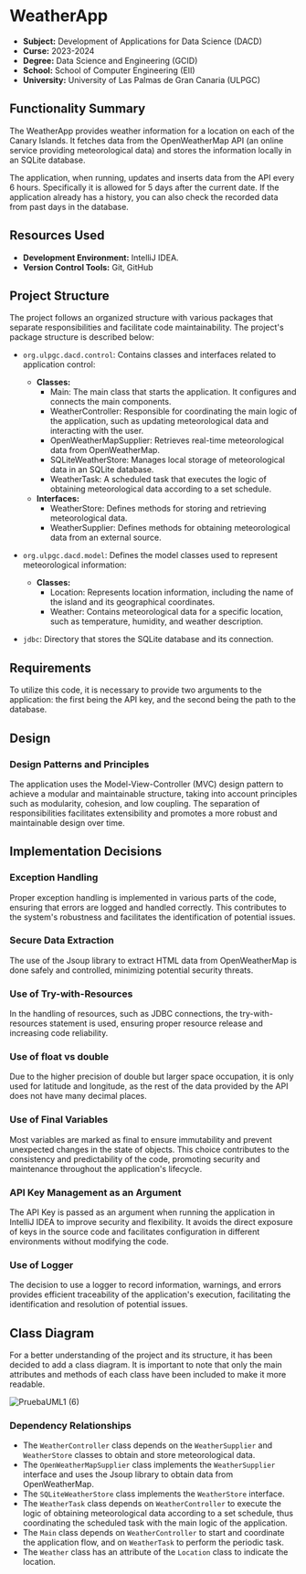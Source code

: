 # WeatherApp
- **Subject:** Development of Applications for Data Science (DACD)
- **Curse:** 2023-2024
- **Degree:** Data Science and Engineering (GCID)
- **School:** School of Computer Engineering (EII)
- **University:**  University of Las Palmas de Gran Canaria (ULPGC)

## Functionality Summary

The WeatherApp provides weather information for a location on each of the Canary Islands. It fetches data from the OpenWeatherMap API (an online service providing meteorological data) and stores the information locally in an SQLite database.

The application, when running, updates and inserts data from the API every 6 hours. Specifically it is allowed for 5 days after the current date. If the application already has a history, you can also check the recorded data from past days in the database.

## Resources Used
- **Development Environment:** IntelliJ IDEA.
- **Version Control Tools:** Git, GitHub

## Project Structure

The project follows an organized structure with various packages that separate responsibilities and facilitate code maintainability. The project's package structure is described below:

- `org.ulpgc.dacd.control`: Contains classes and interfaces related to application control:
    - **Classes:**
        - Main: The main class that starts the application. It configures and connects the main components.
        - WeatherController: Responsible for coordinating the main logic of the application, such as updating meteorological data and interacting with the user.
        - OpenWeatherMapSupplier: Retrieves real-time meteorological data from OpenWeatherMap.
        - SQLiteWeatherStore: Manages local storage of meteorological data in an SQLite database.
        - WeatherTask: A scheduled task that executes the logic of obtaining meteorological data according to a set schedule.
    - **Interfaces:**
        - WeatherStore: Defines methods for storing and retrieving meteorological data.
        - WeatherSupplier: Defines methods for obtaining meteorological data from an external source.

- `org.ulpgc.dacd.model`: Defines the model classes used to represent meteorological information:
    - **Classes:**
        - Location: Represents location information, including the name of the island and its geographical coordinates.
        - Weather:  Contains meteorological data for a specific location, such as temperature, humidity, and weather description.

- `jdbc`: Directory that stores the SQLite database and its connection.

## Requirements

To utilize this code, it is necessary to provide two arguments to the application: the first being the API key, and the second being the path to the database.

## Design

### Design Patterns and Principles

The application uses the Model-View-Controller (MVC) design pattern to achieve a modular and maintainable structure, taking into account principles such as modularity, cohesion, and low coupling. The separation of responsibilities facilitates extensibility and promotes a more robust and maintainable design over time.

## Implementation Decisions

### Exception Handling
Proper exception handling is implemented in various parts of the code, ensuring that errors are logged and handled correctly. This contributes to the system's robustness and facilitates the identification of potential issues.

### Secure Data Extraction
The use of the Jsoup library to extract HTML data from OpenWeatherMap is done safely and controlled, minimizing potential security threats.

### Use of Try-with-Resources
In the handling of resources, such as JDBC connections, the try-with-resources statement is used, ensuring proper resource release and increasing code reliability.

### Use of float vs double

Due to the higher precision of double but larger space occupation, it is only used for latitude and longitude, as the rest of the data provided by the API does not have many decimal places.

### Use of Final Variables

Most variables are marked as final to ensure immutability and prevent unexpected changes in the state of objects. This choice contributes to the consistency and predictability of the code, promoting security and maintenance throughout the application's lifecycle.

### API Key Management as an Argument

The API Key is passed as an argument when running the application in IntelliJ IDEA to improve security and flexibility. It avoids the direct exposure of keys in the source code and facilitates configuration in different environments without modifying the code.

### Use of Logger

The decision to use a logger to record information, warnings, and errors provides efficient traceability of the application's execution, facilitating the identification and resolution of potential issues.

## Class Diagram

For a better understanding of the project and its structure, it has been decided to add a class diagram. It is important to note that only the main attributes and methods of each class have been included to make it more readable.

![PruebaUML1 (6)](https://github.com/MariaAlonsoLeon/Practice1/assets/145381435/eb674e25-0524-454d-8224-b5b925f1e42a)


### Dependency Relationships

- The `WeatherController` class depends on the `WeatherSupplier` and `WeatherStore` classes to obtain and store meteorological data.
- The `OpenWeatherMapSupplier` class implements the `WeatherSupplier` interface and uses the Jsoup library to obtain data from OpenWeatherMap.
- The `SQLiteWeatherStore` class implements the `WeatherStore` interface.
- The `WeatherTask` class depends on `WeatherController` to execute the logic of obtaining meteorological data according to a set schedule, thus coordinating the scheduled task with the main logic of the application.
- The `Main` class depends on `WeatherController` to start and coordinate the application flow, and on `WeatherTask` to perform the periodic task.
- The `Weather` class has an attribute of the `Location` class to indicate the location.

